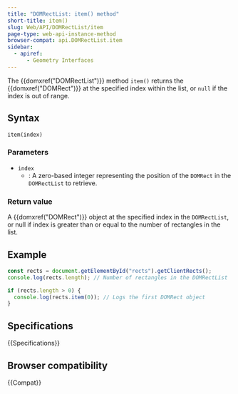 ```yaml
---
title: "DOMRectList: item() method"
short-title: item()
slug: Web/API/DOMRectList/item
page-type: web-api-instance-method
browser-compat: api.DOMRectList.item
sidebar:
  - apiref:
      - Geometry Interfaces
---
```


The {{domxref("DOMRectList")}} method
`item()` returns the {{domxref("DOMRect")}} at the specified index within the list, or `null` if the index is out of range.

## Syntax

```js-nolint
item(index)
```

### Parameters

- `index`
  - : A zero-based integer representing the position of the `DOMRect` in the `DOMRectList` to retrieve.

### Return value

A {{domxref("DOMRect")}} object at the specified index in the `DOMRectList`, or null if index is greater than or equal to the number of rectangles in the list.

## Example

```js
const rects = document.getElementById("rects").getClientRects();
console.log(rects.length); // Number of rectangles in the DOMRectList

if (rects.length > 0) {
  console.log(rects.item(0)); // Logs the first DOMRect object
}
```

## Specifications

{{Specifications}}

## Browser compatibility

{{Compat}}
